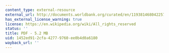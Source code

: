 ```yaml
---
content_type: external-resource
external_url: http://documents.worldbank.org/curated/en/119381468042257913/pdf/multi0page.pdf
has_external_license_warning: true
license: https://en.wikipedia.org/wiki/All_rights_reserved
status: ''
title: PDF - 5.2 MB
uid: 1452ed91-2cfa-4277-9760-ee0b4d0a6180
wayback_url: ''
---
```

